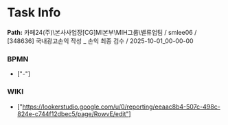 # Task Info

**Path:** 카페24(주)\본사사업장\[CG]MI본부\MIH그룹\밸류업팀 / smlee06 / [348636] 국내광고손익 작성 _ 손익 최종 검수 / 2025-10-01_00-00-00

### BPMN
- ["-"]

### WIKI
- ["https://lookerstudio.google.com/u/0/reporting/eeaac8b4-507c-498c-824e-c744f12dbec5/page/RowvE/edit"]

